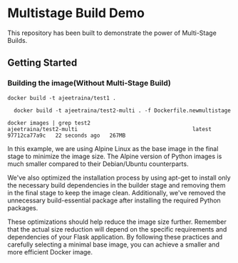 # Multistage Build Demo

This repository has been built to demonstrate the power of Multi-Stage Builds.

## Getting Started


### Building the image(Without Multi-Stage Build)

```
docker build -t ajeetraina/test1 .
```



```
  docker build -t ajeetraina/test2-multi . -f Dockerfile.newmultistage
```

```
docker images | grep test2
ajeetraina/test2-multi                                    latest                                                                       97712ca77a9c   22 seconds ago   267MB
```



In this example, we are using Alpine Linux as the base image in the final stage to minimize the image size. The Alpine version of Python images is much smaller compared to their Debian/Ubuntu counterparts.

We've also optimized the installation process by using apt-get to install only the necessary build dependencies in the builder stage and removing them in the final stage to keep the image clean. Additionally, we've removed the unnecessary build-essential package after installing the required Python packages.

These optimizations should help reduce the image size further. Remember that the actual size reduction will depend on the specific requirements and dependencies of your Flask application. By following these practices and carefully selecting a minimal base image, you can achieve a smaller and more efficient Docker image.
